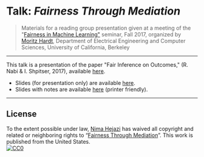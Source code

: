 # Talk: _Fairness Through Mediation_

> Materials for a reading group presentation given at a meeting of the
> "[Fairness in Machine Learning"](https://fairmlclass.github.io/) seminar,
> Fall 2017, organized by [Moritz
> Hardt](https://www2.eecs.berkeley.edu/Faculty/Homepages/mhardt.html),
> Department of Electrical Engineering and Computer Sciences, University of
> California, Berkeley

---

This talk is a presentation of the paper "Fair Inference on Outcomes," (R. Nabi
& I. Shpitser, 2017), available [here](https://arxiv.org/abs/1705.10378).

* Slides (for presentation only) are available [here](https://goo.gl/i3CxL9).
* Slides with notes are available [here](https://goo.gl/8RWEy5) (printer
   friendly).

---

## License

To the extent possible under law, [Nima Hejazi](http://nimahejazi.org)
has waived all copyright and related or neighboring rights to
&ldquo;[Fairness Through Mediation](https://goo.gl/i3CxL9)&rdquo;.
This work is published from the United States.
<br/>
[![CC0](http://i.creativecommons.org/p/zero/1.0/88x31.png)](http://creativecommons.org/publicdomain/zero/1.0/)

